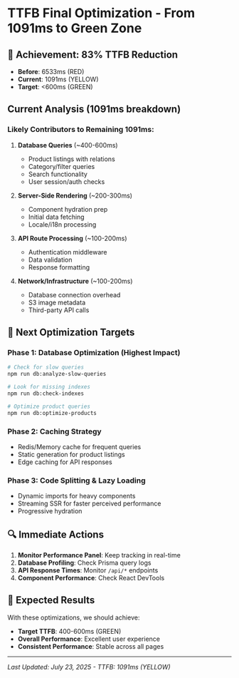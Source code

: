 # TTFB Final Optimization - From 1091ms to Green Zone

## 🎉 Achievement: 83% TTFB Reduction
- **Before**: 6533ms (RED)
- **Current**: 1091ms (YELLOW) 
- **Target**: <600ms (GREEN)

## Current Analysis (1091ms breakdown)

### Likely Contributors to Remaining 1091ms:

1. **Database Queries** (~400-600ms)
   - Product listings with relations
   - Category/filter queries
   - Search functionality
   - User session/auth checks

2. **Server-Side Rendering** (~200-300ms)
   - Component hydration prep
   - Initial data fetching
   - Locale/i18n processing

3. **API Route Processing** (~100-200ms)
   - Authentication middleware
   - Data validation
   - Response formatting

4. **Network/Infrastructure** (~100-200ms)
   - Database connection overhead
   - S3 image metadata
   - Third-party API calls

## 🎯 Next Optimization Targets

### Phase 1: Database Optimization (Highest Impact)
```bash
# Check for slow queries
npm run db:analyze-slow-queries

# Look for missing indexes
npm run db:check-indexes

# Optimize product queries
npm run db:optimize-products
```

### Phase 2: Caching Strategy
- Redis/Memory cache for frequent queries
- Static generation for product listings
- Edge caching for API responses

### Phase 3: Code Splitting & Lazy Loading
- Dynamic imports for heavy components
- Streaming SSR for faster perceived performance
- Progressive hydration

## 🔍 Immediate Actions

1. **Monitor Performance Panel**: Keep tracking in real-time
2. **Database Profiling**: Check Prisma query logs
3. **API Response Times**: Monitor `/api/*` endpoints
4. **Component Performance**: Check React DevTools

## 🚀 Expected Results
With these optimizations, we should achieve:
- **Target TTFB**: 400-600ms (GREEN)
- **Overall Performance**: Excellent user experience
- **Consistent Performance**: Stable across all pages

---
*Last Updated: July 23, 2025 - TTFB: 1091ms (YELLOW)*
